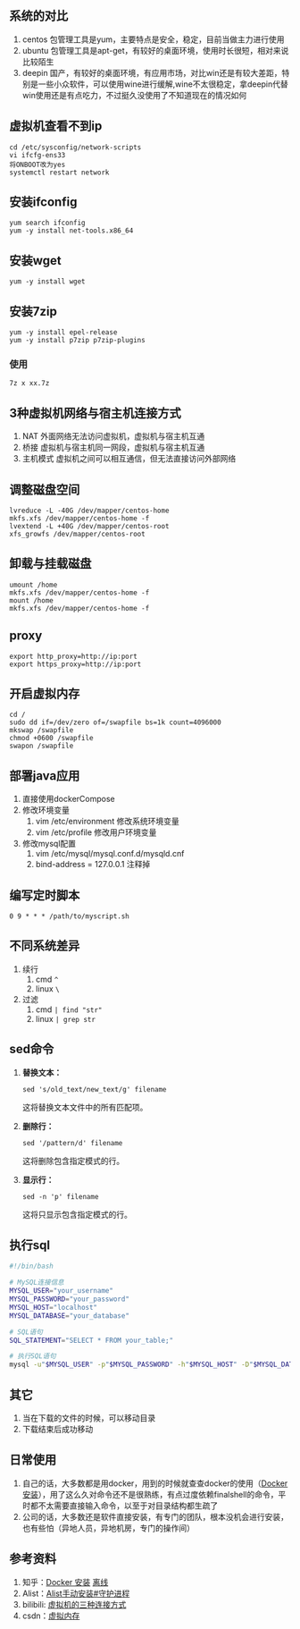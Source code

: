 ## 系统的对比
1. centos 包管理工具是yum，主要特点是安全，稳定，目前当做主力进行使用
2. ubuntu 包管理工具是apt-get，有较好的桌面环境，使用时长很短，相对来说比较陌生
3. deepin 国产，有较好的桌面环境，有应用市场，对比win还是有较大差距，特别是一些小众软件，可以使用wine进行缓解,wine不太很稳定，拿deepin代替win使用还是有点吃力，不过挺久没使用了不知道现在的情况如何

## 虚拟机查看不到ip
```
cd /etc/sysconfig/network-scripts
vi ifcfg-ens33
将ONBOOT改为yes
systemctl restart network
```

## 安装ifconfig
```
yum search ifconfig
yum -y install net-tools.x86_64
```

## 安装wget
```
yum -y install wget
```

## 安装7zip
```
yum -y install epel-release
yum -y install p7zip p7zip-plugins
```
### 使用
```
7z x xx.7z
```

##  3种虚拟机网络与宿主机连接方式
1. NAT 外面网络无法访问虚拟机，虚拟机与宿主机互通
2. 桥接 虚拟机与宿主机同一网段，虚拟机与宿主机互通
3. 主机模式 虚拟机之间可以相互通信，但无法直接访问外部网络

## 调整磁盘空间
```
lvreduce -L -40G /dev/mapper/centos-home
mkfs.xfs /dev/mapper/centos-home -f
lvextend -L +40G /dev/mapper/centos-root
xfs_growfs /dev/mapper/centos-root
```

## 卸载与挂载磁盘
```
umount /home
mkfs.xfs /dev/mapper/centos-home -f
mount /home
mkfs.xfs /dev/mapper/centos-home -f
```

## proxy
```
export http_proxy=http://ip:port
export https_proxy=http://ip:port
```

## 开启虚拟内存
```
cd /
sudo dd if=/dev/zero of=/swapfile bs=1k count=4096000
mkswap /swapfile
chmod +0600 /swapfile
swapon /swapfile
```

## 部署java应用
1. 直接使用dockerCompose
2. 修改环境变量
    1. vim /etc/environment 修改系统环境变量
    2. vim /etc/profile 修改用户环境变量
3. 修改mysql配置
    1. vim /etc/mysql/mysql.conf.d/mysqld.cnf
    2. bind-address = 127.0.0.1 注释掉

## 编写定时脚本
   ```
   0 9 * * * /path/to/myscript.sh
   ```

## 不同系统差异
1. 续行
    1. cmd `^`
    2. linux `\`
2. 过滤
    1. cmd `| find "str"`
    2. linux `| grep str`

## sed命令
1. **替换文本：**
   ```
   sed 's/old_text/new_text/g' filename
   ```
   这将替换文本文件中的所有匹配项。

2. **删除行：**
   ```
   sed '/pattern/d' filename
   ```
   这将删除包含指定模式的行。

3. **显示行：**
   ```
   sed -n 'p' filename
   ```
   这将只显示包含指定模式的行。


## 执行sql
   ```bash
   #!/bin/bash
   
   # MySQL连接信息
   MYSQL_USER="your_username"
   MYSQL_PASSWORD="your_password"
   MYSQL_HOST="localhost"
   MYSQL_DATABASE="your_database"
   
   # SQL语句
   SQL_STATEMENT="SELECT * FROM your_table;"
   
   # 执行SQL语句
   mysql -u"$MYSQL_USER" -p"$MYSQL_PASSWORD" -h"$MYSQL_HOST" -D"$MYSQL_DATABASE" -e"$SQL_STATEMENT"
   ```

## 其它
1. 当在下载的文件的时候，可以移动目录
2. 下载结束后成功移动

## 日常使用
1. 自己的话，大多数都是用docker，用到的时候就查查docker的使用（[Docker 安装](https://blog.csdn.net/BThinker/article/details/123358697)），用了这么久对命令还不是很熟练，有点过度依赖finalshell的命令，平时都不太需要直接输入命令，以至于对目录结构都生疏了
2. 公司的话，大多数还是软件直接安装，有专门的团队，根本没机会进行安装，也有些怕（异地人员，异地机房，专门的操作间）

## 参考资料
1. 知乎：[Docker 安装](https://blog.csdn.net/BThinker/article/details/123358697) [离线](https://github.com/githcc/webpage-self-markdown/blob/main/csdn/Docker%20%E5%AE%89%E8%A3%85/README.md)
2. Alist：[Alist手动安装#守护进程](https://alist.nn.ci/zh/guide/install/manual.html#%E5%AE%88%E6%8A%A4%E8%BF%9B%E7%A8%8B) 
3. bilibili: [虚拟机的三种连接方式](https://www.bilibili.com/video/BV1NU4y1E7n3)
4. csdn：[虚拟内存](https://blog.csdn.net/qq_29856169/article/details/115430525)